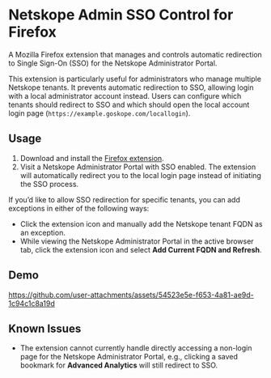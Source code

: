 # Netskope Admin SSO Control for Firefox
A Mozilla Firefox extension that manages and controls automatic redirection to Single Sign-On (SSO) for the Netskope Administrator Portal.

This extension is particularly useful for administrators who manage multiple Netskope tenants. It prevents automatic redirection to SSO, allowing login with a local administrator account instead. Users can configure which tenants should redirect to SSO and which should open the local account login page (`https://example.goskope.com/locallogin`).

## Usage
1. Download and install the [Firefox extension](Netskope%20Admin%20Portal%20SSO%20Control.xpi).  
2. Visit a Netskope Administrator Portal with SSO enabled. The extension will automatically redirect you to the local login page instead of initiating the SSO process.  

If you’d like to allow SSO redirection for specific tenants, you can add exceptions in either of the following ways:  
- Click the extension icon and manually add the Netskope tenant FQDN as an exception.  
- While viewing the Netskope Administrator Portal in the active browser tab, click the extension icon and select **Add Current FQDN and Refresh**.  


## Demo
https://github.com/user-attachments/assets/54523e5e-f653-4a81-ae9d-1c94c1c8a19d

## Known Issues
- The extension cannot currently handle directly accessing a non-login page for the Netskope Administrator Portal, e.g., clicking a saved bookmark for **Advanced Analytics** will still redirect to SSO.
